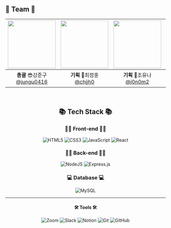 ## 👋 Team 👋
|[<img src="https://avatars.githubusercontent.com/u/88638457?v=4" width="150" height="150"/>](https://github.com/jungu0416)|[<img src="https://avatars.githubusercontent.com/u/27764950?v=4" width="150" height="150"/>](https://github.com/chjjh0)|[<img src="https://avatars.githubusercontent.com/u/170402797?v=4" width="150" height="150"/>](https://github.com/j0n0m2)|[<img src="https://avatars.githubusercontent.com/u/170427166?v=4" width="150" height="150"/>](https://github.com/jiwonnayoung)|[<img src="https://avatars.githubusercontent.com/u/70564622?v=4" width="150" height="150"/>](https://github.com/qzeeee1)|
|:-:|:-:|:-:|:-:|:-:|
|**총괄** 😎강준구<br/>[@jungu0416](https://github.com/jungu0416)|**기획** 🐲최정훈<br/>[@chjjh0](https://github.com/chjjh0)|**기획** 🐬조유나 <br/>[@j0n0m2](https://github.com/j0n0m2)|**디자인** 🐈‍⬛이지원<br/>[@jiwonnayoung](https://github.com/jiwonnayoung)|**디자인** 🦥이혜림<br/>[@qzeeee1](https://github.com/qzeeee1)|
<br/>
</div>
<div align=center>
 
## 📚 Tech Stack 📚
</div>

<div align=center>

### 🧑‍💻 Front-end 🧑‍💻
![HTML5](https://img.shields.io/badge/html5-%23E34F26.svg?style=for-the-badge&logo=html5&logoColor=white)
![CSS3](https://img.shields.io/badge/css3-%231572B6.svg?style=for-the-badge&logo=css3&logoColor=white)
![JavaScript](https://img.shields.io/badge/javascript-%23323330.svg?style=for-the-badge&logo=javascript&logoColor=%23F7DF1E)
![React](https://img.shields.io/badge/react-%2320232a.svg?style=for-the-badge&logo=react&logoColor=%2361DAFB)

### 🧑‍💻 Back-end 🧑‍💻
![NodeJS](https://img.shields.io/badge/node.js-6DA55F?style=for-the-badge&logo=node.js&logoColor=white)
![Express.js](https://img.shields.io/badge/express.js-%23404d59.svg?style=for-the-badge&logo=express&logoColor=%2361DAFB)

### 💻 Database 💻
![MySQL](https://img.shields.io/badge/mysql-4479A1.svg?style=for-the-badge&logo=mysql&logoColor=white)
</div>

-----

<div align=center>

#### 🛠 Tools 🛠
</div>

<div align=center>

![Zoom](https://img.shields.io/badge/Zoom-2D8CFF?style=for-the-badge&logo=zoom&logoColor=white)
![Slack](https://img.shields.io/badge/Slack-4A154B?style=for-the-badge&logo=slack&logoColor=white)
![Notion](https://img.shields.io/badge/Notion-%23000000.svg?style=for-the-badge&logo=notion&logoColor=white)
![Git](https://img.shields.io/badge/git-%23F05033.svg?style=for-the-badge&logo=git&logoColor=white)
![GitHub](https://img.shields.io/badge/github-%23121011.svg?style=for-the-badge&logo=github&logoColor=white)
</div>
